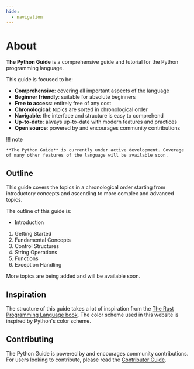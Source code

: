 ```yaml
---
hide:
  - navigation
---
```


# About
**The Python Guide** is a comprehensive guide and tutorial for the Python
programming language.

This guide is focused to be:

- **Comprehensive**: covering all important aspects of the language
- **Beginner friendly**: suitable for absolute beginners
- **Free to access**: entirely free of any cost
- **Chronological**: topics are sorted in chronological order
- **Navigable**: the interface and structure is easy to comprehend
- **Up-to-date**: always up-to-date with modern features and practices
- **Open source**: powered by and encourages community contributions

!!! note

    **The Python Guide** is currently under active development. Coverage
    of many other features of the language will be available soon.

## Outline
This guide covers the topics in a chronological order starting from
introductory concepts and ascending to more complex and advanced topics.

The outline of this guide is:

- Introduction
<!-- -->
1. Getting Started
2. Fundamental Concepts
3. Control Structures
4. String Operations
5. Functions
6. Exception Handling

More topics are being added and will be available soon.

## Inspiration
The structure of this guide takes a lot of inspiration from the
[The Rust Programming Language book](https://doc.rust-lang.org/book/). The
color scheme used in this website is inspired by Python's color scheme.

## Contributing
The Python Guide is powered by and encourages community contributions. For
users looking to contribute, please read the [Contributor Guide](./contributing/index.md).

